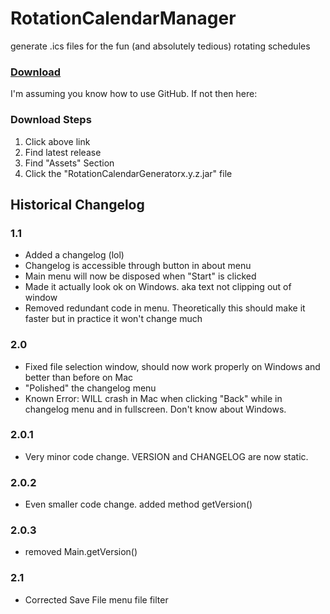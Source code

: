 # RotationCalendarManager
generate .ics files for the fun (and absolutely tedious) rotating schedules

### [Download](https://github.com/Rex-tc/RotationCalendarGenerator/releases/tag/Release)

I'm assuming you know how to use GitHub. If not then here:

### Download Steps

1. Click above link
2. Find latest release
3. Find "Assets" Section
4. Click the "RotationCalendarGeneratorx.y.z.jar" file


## Historical Changelog

### 1.1
* Added a changelog (lol)
* Changelog is accessible through button in about menu
* Main menu will now be disposed when "Start" is clicked
* Made it actually look ok on Windows. aka text not clipping out of window
* Removed redundant code in menu. Theoretically this should make it faster but in practice it won't change much
### 2.0
* Fixed file selection window, should now work properly on Windows and better than before on Mac
* "Polished" the changelog menu
* Known Error: WILL crash in Mac when clicking "Back" while in changelog menu and in fullscreen. Don't know about Windows.
### 2.0.1
* Very minor code change. VERSION and CHANGELOG are now static.
### 2.0.2
* Even smaller code change. added method getVersion()
### 2.0.3
* removed Main.getVersion()
### 2.1
* Corrected Save File menu file filter